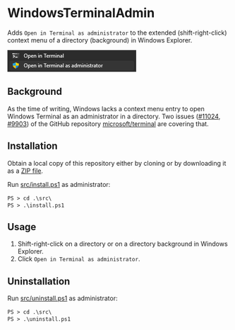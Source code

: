 # WindowsTerminalAdmin

Adds ``Open in Terminal as administrator`` to the extended (shift-right-click) 
context menu of a directory (background) in Windows Explorer. 

![screenshot.png](img/screenshot.png)

## Background

As the time of writing, Windows lacks a context menu entry to open Windows 
Terminal as an administrator in a directory. Two issues ([#11024], [#9903]) 
of the GitHub repository [microsoft/terminal] are covering that. 

[microsoft/terminal]: https://github.com/microsoft/terminal
[#11024]: https://github.com/microsoft/terminal/issues/11024
[#9903]: https://github.com/microsoft/terminal/issues/9903

## Installation

Obtain a local copy of this repository either by cloning or by downloading it as a 
[ZIP file](https://github.com/akopetsch/WindowsTerminalAdmin/archive/refs/heads/main.zip). 

Run [src/install.ps1] as administrator: 

```console
PS > cd .\src\
PS > .\install.ps1
```

[src/install.ps1]: src/install.ps1

## Usage

1. Shift-right-click on a directory or on a directory background in Windows Explorer. 
2. Click ``Open in Terminal as administrator``. 

## Uninstallation

Run [src/uninstall.ps1] as administrator: 

```console
PS > cd .\src\
PS > .\uninstall.ps1
```

[src/uninstall.ps1]: src/uninstall.ps1
